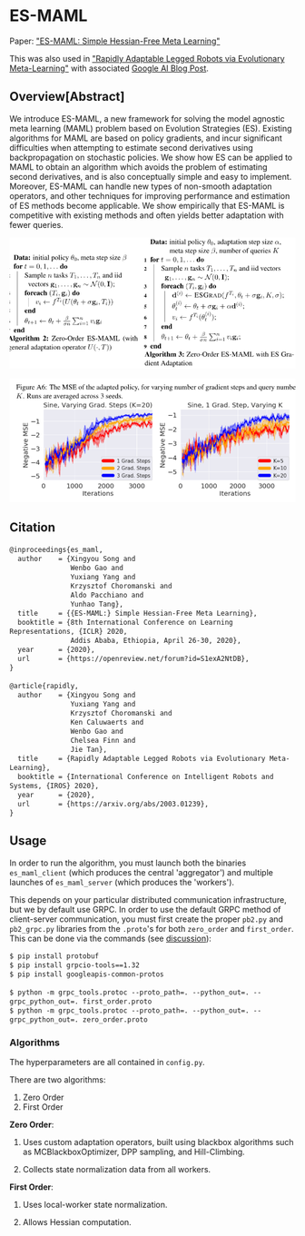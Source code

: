 # ES-MAML

Paper:  ["ES-MAML: Simple Hessian-Free Meta Learning"](https://arxiv.org/abs/1910.01215) 

This was also used in ["Rapidly Adaptable Legged Robots via Evolutionary Meta-Learning"](https://arxiv.org/abs/2003.01239) with associated [Google AI Blog Post](https://ai.googleblog.com/2020/04/exploring-evolutionary-meta-learning-in.html).



## Overview[Abstract]

We introduce ES-MAML, a new framework for solving the model agnostic meta learning (MAML) problem based on Evolution Strategies (ES). Existing algorithms for MAML are based on policy gradients, and incur significant difficulties when attempting to estimate second derivatives using backpropagation on stochastic policies. We show how ES can be applied to MAML to obtain an algorithm which avoids the problem of estimating second derivatives, and is also conceptually simple and easy to implement. Moreover, ES-MAML can handle new types of non-smooth adaptation operators, and other techniques for improving performance and estimation of ES methods become applicable. We show empirically that ES-MAML is competitive with existing methods and often yields better adaptation with fewer queries.

![1667714509794](1667714509794.png)

![1667714571844](1667714571844.png)





## Citation

```
@inproceedings{es_maml,
  author    = {Xingyou Song and
               Wenbo Gao and
               Yuxiang Yang and
               Krzysztof Choromanski and
               Aldo Pacchiano and
               Yunhao Tang},
  title     = {{ES-MAML:} Simple Hessian-Free Meta Learning},
  booktitle = {8th International Conference on Learning Representations, {ICLR} 2020,
               Addis Ababa, Ethiopia, April 26-30, 2020},
  year      = {2020},
  url       = {https://openreview.net/forum?id=S1exA2NtDB},
}

@article{rapidly,
  author    = {Xingyou Song and
               Yuxiang Yang and
               Krzysztof Choromanski and
               Ken Caluwaerts and
               Wenbo Gao and
               Chelsea Finn and
               Jie Tan},
  title     = {Rapidly Adaptable Legged Robots via Evolutionary Meta-Learning},
  booktitle = {International Conference on Intelligent Robots and Systems, {IROS} 2020},
  year      = {2020},
  url       = {https://arxiv.org/abs/2003.01239},
}

```


## Usage

In order to run the algorithm, you must launch both the binaries `es_maml_client` (which produces the central 'aggregator') and multiple launches of `es_maml_server` (which produces the 'workers').

This depends on your particular distributed communication infrastructure, but we by default use GRPC. In order to use the default GRPC method of client-server communication, you must first create the proper `pb2.py` and `pb2_grpc.py` libraries from the `.proto`'s for both `zero_order` and `first_order`. This can be done via the commands (see [discussion](https://github.com/google-research/google-research/issues/499)):

```
$ pip install protobuf
$ pip install grpcio-tools==1.32
$ pip install googleapis-common-protos

$ python -m grpc_tools.protoc --proto_path=. --python_out=. --grpc_python_out=. first_order.proto
$ python -m grpc_tools.protoc --proto_path=. --python_out=. --grpc_python_out=. zero_order.proto
```

### Algorithms

The hyperparameters are all contained in `config.py`.

There are two algorithms:

1.  Zero Order
2.  First Order

**Zero Order**:

1. Uses custom adaptation operators, built using blackbox algorithms such as MCBlackboxOptimizer, DPP sampling, and Hill-Climbing.

2. Collects state normalization data from all workers.

**First Order**:

1.  Uses local-worker state normalization.

2.  Allows Hessian computation.

